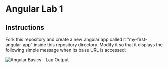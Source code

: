 # Angular Lab 1

## Instructions

Fork this repository and create a new angular app called it
"my-first-angular-app" inside this repository directory. Modify it so that it
displays the following simple message when its base URL is accessed:

![Angular Basics - Lap Output](https://curriculum-content.s3.amazonaws.com/java-mod-8/ng-my-first-angular-app-welcome.png)
